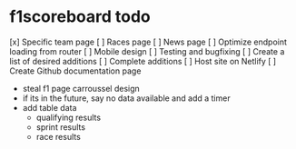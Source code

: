 # f1scoreboard todo

[x] Specific team page
[ ] Races page
[ ] News page
[ ] Optimize endpoint loading from router
[ ] Mobile design
[ ] Testing and bugfixing
[ ] Create a list of desired additions
[ ] Complete additions
[ ] Host site on Netlify
[ ] Create Github documentation page

<!-- RACES -->

- steal f1 page carroussel design
- if its in the future, say no data available and add a timer
- add table data
  - qualifying results
  - sprint results
  - race results
